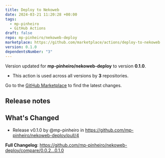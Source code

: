 ```yaml
---
title: Deploy to Nekoweb
date: 2024-03-21 11:20:28 +00:00
tags:
  - mp-pinheiro
  - GitHub Actions
draft: false
repo: mp-pinheiro/nekoweb-deploy
marketplace: https://github.com/marketplace/actions/deploy-to-nekoweb
version: 0.1.0
dependentsNumber: "3"
---
```



Version updated for **mp-pinheiro/nekoweb-deploy** to version **0.1.0**.
- This action is used across all versions by **3** repositories.

Go to the [GitHub Marketplace](https://github.com/marketplace/actions/deploy-to-nekoweb) to find the latest changes.

## Release notes

## What's Changed
* Release v0.1.0 by @mp-pinheiro in https://github.com/mp-pinheiro/nekoweb-deploy/pull/4


**Full Changelog**: https://github.com/mp-pinheiro/nekoweb-deploy/compare/0.0.2...0.1.0
